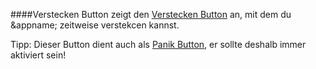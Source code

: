 ####Verstecken Button
zeigt den [Verstecken Button](/buttons#button_hide) an, mit dem du &appname; zeitweise verstekcen kannst.

Tipp: Dieser Button dient auch als [Panik Button](/panic), er sollte deshalb immer aktiviert sein!

